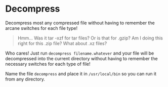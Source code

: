 # Decompress
Decompress most any compressed file without having to remember the arcane switches for each file type!

> Hmm... Was it tar -xzf for tar files? Or is that for .gzip? Am I doing this right for this .zip file? What about .xz files?

Who cares! Just run `decompress filename.whatever` and your file will be decompressed into the current directory without having to remember the necessary switches for each type of file!

Name the file `decompress` and place it in `/usr/local/bin` so you can run it from any directory.
